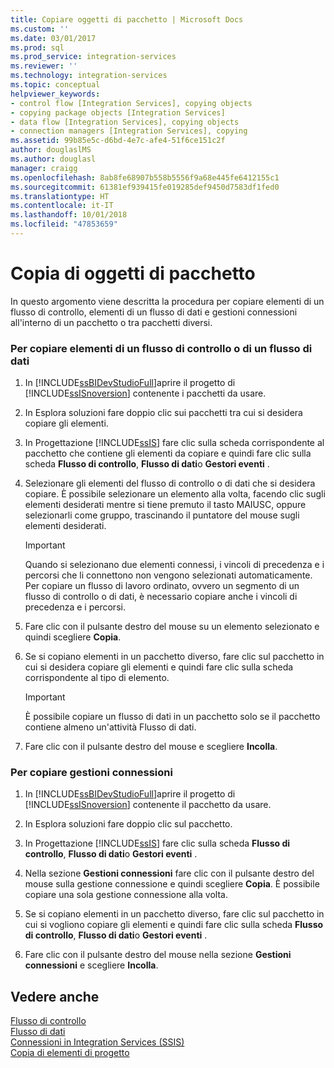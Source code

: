 ```yaml
---
title: Copiare oggetti di pacchetto | Microsoft Docs
ms.custom: ''
ms.date: 03/01/2017
ms.prod: sql
ms.prod_service: integration-services
ms.reviewer: ''
ms.technology: integration-services
ms.topic: conceptual
helpviewer_keywords:
- control flow [Integration Services], copying objects
- copying package objects [Integration Services]
- data flow [Integration Services], copying objects
- connection managers [Integration Services], copying
ms.assetid: 99b85e5c-d6bd-4e7c-afe4-51f6ce151c2f
author: douglaslMS
ms.author: douglasl
manager: craigg
ms.openlocfilehash: 8ab8fe68907b558b5556f9a68e445fe6412155c1
ms.sourcegitcommit: 61381ef939415fe019285def9450d7583df1fed0
ms.translationtype: HT
ms.contentlocale: it-IT
ms.lasthandoff: 10/01/2018
ms.locfileid: "47853659"
---
```

# <a name="copy-package-objects"></a>Copia di oggetti di pacchetto
  In questo argomento viene descritta la procedura per copiare elementi di un flusso di controllo, elementi di un flusso di dati e gestioni connessioni all'interno di un pacchetto o tra pacchetti diversi.  
  
### <a name="to-copy-control-and-data-flow-items"></a>Per copiare elementi di un flusso di controllo o di un flusso di dati  
  
1.  In [!INCLUDE[ssBIDevStudioFull](../includes/ssbidevstudiofull-md.md)]aprire il progetto di [!INCLUDE[ssISnoversion](../includes/ssisnoversion-md.md)] contenente i pacchetti da usare.  
  
2.  In Esplora soluzioni fare doppio clic sui pacchetti tra cui si desidera copiare gli elementi.  
  
3.  In Progettazione [!INCLUDE[ssIS](../includes/ssis-md.md)] fare clic sulla scheda corrispondente al pacchetto che contiene gli elementi da copiare e quindi fare clic sulla scheda **Flusso di controllo**, **Flusso di dati**o **Gestori eventi** .  
  
4.  Selezionare gli elementi del flusso di controllo o di dati che si desidera copiare. È possibile selezionare un elemento alla volta, facendo clic sugli elementi desiderati mentre si tiene premuto il tasto MAIUSC, oppure selezionarli come gruppo, trascinando il puntatore del mouse sugli elementi desiderati.  
  
    > [!IMPORTANT]  
    >  Quando si selezionano due elementi connessi, i vincoli di precedenza e i percorsi che li connettono non vengono selezionati automaticamente. Per copiare un flusso di lavoro ordinato, ovvero un segmento di un flusso di controllo o di dati, è necessario copiare anche i vincoli di precedenza e i percorsi.  
  
5.  Fare clic con il pulsante destro del mouse su un elemento selezionato e quindi scegliere **Copia**.  
  
6.  Se si copiano elementi in un pacchetto diverso, fare clic sul pacchetto in cui si desidera copiare gli elementi e quindi fare clic sulla scheda corrispondente al tipo di elemento.  
  
    > [!IMPORTANT]  
    >  È possibile copiare un flusso di dati in un pacchetto solo se il pacchetto contiene almeno un'attività Flusso di dati.  
  
7.  Fare clic con il pulsante destro del mouse e scegliere **Incolla**.  
  
### <a name="to-copy-connection-managers"></a>Per copiare gestioni connessioni  
  
1.  In [!INCLUDE[ssBIDevStudioFull](../includes/ssbidevstudiofull-md.md)]aprire il progetto di [!INCLUDE[ssISnoversion](../includes/ssisnoversion-md.md)] contenente il pacchetto da usare.  
  
2.  In Esplora soluzioni fare doppio clic sul pacchetto.  
  
3.  In Progettazione [!INCLUDE[ssIS](../includes/ssis-md.md)] fare clic sulla scheda **Flusso di controllo**, **Flusso di dati**o **Gestori eventi** .  
  
4.  Nella sezione **Gestioni connessioni** fare clic con il pulsante destro del mouse sulla gestione connessione e quindi scegliere **Copia**. È possibile copiare una sola gestione connessione alla volta.  
  
5.  Se si copiano elementi in un pacchetto diverso, fare clic sul pacchetto in cui si vogliono copiare gli elementi e quindi fare clic sulla scheda **Flusso di controllo**, **Flusso di dati**o **Gestori eventi** .  
  
6.  Fare clic con il pulsante destro del mouse nella sezione **Gestioni connessioni** e scegliere **Incolla**.  
  
## <a name="see-also"></a>Vedere anche  
 [Flusso di controllo](../integration-services/control-flow/control-flow.md)   
 [Flusso di dati](../integration-services/data-flow/data-flow.md)   
 [Connessioni in Integration Services &#40;SSIS&#41;](../integration-services/connection-manager/integration-services-ssis-connections.md)   
 [Copia di elementi di progetto](http://msdn.microsoft.com/library/1606c54d-20f9-49f3-a4ef-caad83a772aa)  
  
  
